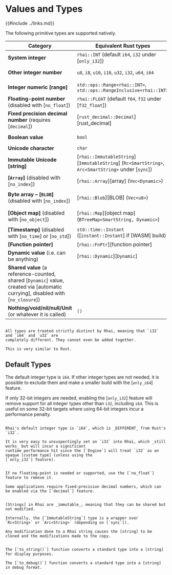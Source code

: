 Values and Types
================

{{#include ../links.md}}

The following primitive types are supported natively.

| Category                                                                                                                         | Equivalent Rust types                                                                               | [`type_of()`](type-of.md) | `to_string()`                   |
| -------------------------------------------------------------------------------------------------------------------------------- | --------------------------------------------------------------------------------------------------- | ------------------------- | ------------------------------- |
| **System integer**                                                                                                               | `rhai::INT` (default `i64`, `i32` under [`only_i32`])                                               | `"i32"` or `"i64"`        | `"42"`, `"123"` etc.            |
| **Other integer number**                                                                                                         | `u8`, `i8`, `u16`, `i16`, `u32`, `i32`, `u64`, `i64`                                                | `"i32"`, `"u64"` etc.     | `"42"`, `"123"` etc.            |
| **Integer numeric [range]**                                                                                                      | `std::ops::Range<rhai::INT>`, `std::ops::RangeInclusive<rhai::INT>`                                 | `"range"`, `"range="`     | `"2..7"`, `"0..=15"` etc.       |
| **Floating-point number** (disabled with [`no_float`])                                                                           | `rhai::FLOAT` (default `f64`, `f32` under [`f32_float`])                                            | `"f32"` or `"f64"`        | `"123.4567"` etc.               |
| **Fixed precision decimal number** (requires [`decimal`])                                                                        | [`rust_decimal::Decimal`][rust_decimal]                                                             | `"decimal"`               | `"42"`, `"123.4567"` etc.       |
| **Boolean value**                                                                                                                | `bool`                                                                                              | `"bool"`                  | `"true"` or `"false"`           |
| **Unicode character**                                                                                                            | `char`                                                                                              | `"char"`                  | `"A"`, `"x"` etc.               |
| **Immutable Unicode [string]**                                                                                                   | [`rhai::ImmutableString`][`ImmutableString`] (`Rc<SmartString>`, `Arc<SmartString>` under [`sync`]) | `"string"`                | `"hello"` etc.                  |
| **[`Array`]** (disabled with [`no_index`])                                                                                       | [`rhai::Array`][array] (`Vec<Dynamic>`)                                                             | `"array"`                 | `"[ 1, 2, 3 ]"` etc.            |
| **Byte array &ndash; [`BLOB`]** (disabled with [`no_index`])                                                                     | [`rhai::Blob`][BLOB] (`Vec<u8>`)                                                                    | `"blob"`                  | `"[01020304abcd]"` etc.         |
| **[Object map]** (disabled with [`no_object`])                                                                                   | [`rhai::Map`][object map] (`BTreeMap<SmartString, Dynamic>`)                                        | `"map"`                   | `"#{ "a": 1, "b": true }"` etc. |
| **[Timestamp]** (disabled with [`no_time`] or [`no_std`])                                                                        | `std::time::Instant` ([`instant::Instant`] if [WASM] build)                                         | `"timestamp"`             | `"<timestamp>"`                 |
| **[Function pointer]**                                                                                                           | [`rhai::FnPtr`][function pointer]                                                                   | `"Fn"`                    | `"Fn(foo)"` etc.                |
| **Dynamic value** (i.e. can be anything)                                                                                         | [`rhai::Dynamic`][`Dynamic`]                                                                        | _the actual type_         | _actual value_                  |
| **Shared value** (a reference-counted, shared [`Dynamic`] value, created via [automatic currying], disabled with [`no_closure`]) |                                                                                                     | _the actual type_         | _actual value_                  |
| **Nothing/void/nil/null/Unit** (or whatever it is called)                                                                        | `()`                                                                                                | `"()"`                    | `""` _(empty string)_           |


```admonish warning.small "All types are distinct"

All types are treated strictly distinct by Rhai, meaning that `i32` and `i64` and `u32` are
completely different. They cannot even be added together.

This is very similar to Rust.
```


Default Types
-------------

The default integer type is `i64`. If other integer types are not needed, it is possible to exclude
them and make a smaller build with the [`only_i64`] feature.

If only 32-bit integers are needed, enabling the [`only_i32`] feature will remove support for all
integer types other than `i32`, including `i64`.
This is useful on some 32-bit targets where using 64-bit integers incur a performance penalty.

~~~admonish danger.small "Default integer is `i64`"

Rhai's default integer type is `i64`, which is _DIFFERENT_ from Rust's `i32`.

It is very easy to unsuspectingly set an `i32` into Rhai, which _still works_ but will incur a significant
runtime performance hit since the [`Engine`] will treat `i32` as an opaque [custom type] (unless using the
[`only_i32`] feature).
~~~

```admonish tip.small "Tip: Floating-point numbers"

If no floating-point is needed or supported, use the [`no_float`] feature to remove it.

Some applications require fixed-precision decimal numbers, which can be enabled via the [`decimal`] feature.
```

```admonish info.small "Strings"

[Strings] in Rhai are _immutable_, meaning that they can be shared but not modified.

Internally, the [`ImmutableString`] type is a wrapper over `Rc<String>` or `Arc<String>` (depending on [`sync`]).

Any modification done to a Rhai string causes the [string] to be cloned and the modifications made to the copy.
```

```admonish tip.small "Tip: Convert to string"

The [`to_string()`] function converts a standard type into a [string] for display purposes.

The [`to_debug()`] function converts a standard type into a [string] in debug format.
```
